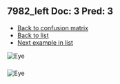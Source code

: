 ## 7982_left Doc: 3 Pred: 3
- [Back to confusion matrix](https://github.com/juliandewit/kaggle_retinopathy/blob/master/matrix.md)
- [Back to list](https://github.com/juliandewit/kaggle_retinopathy/blob/master/lists/33/list.md)
- [Next example in list](https://github.com/juliandewit/kaggle_retinopathy/blob/master/lists/33/80/8073_left.md)

![Eye](https://retinopaty.blob.core.windows.net/size1024/7982_left_3.jpeg)

### 

![Eye]()
